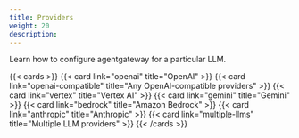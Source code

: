 ```yaml
---
title: Providers
weight: 20
description: 
---
```


Learn how to configure agentgateway for a particular LLM. 

{{< cards >}}
  {{< card link="openai" title="OpenAI" >}}
  {{< card link="openai-compatible" title="Any OpenAI-compatible providers" >}}
  {{< card link="vertex" title="Vertex AI" >}}
  {{< card link="gemini" title="Gemini" >}}
  {{< card link="bedrock" title="Amazon Bedrock" >}}
  {{< card link="anthropic" title="Anthropic" >}}
  {{< card link="multiple-llms" title="Multiple LLM providers" >}}
{{< /cards >}}